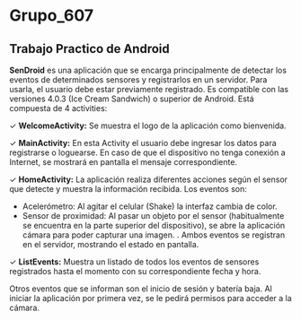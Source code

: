 # Grupo_607
## Trabajo Practico de Android

**SenDroid** es una aplicación que se encarga principalmente de detectar los eventos de determinados sensores y registrarlos en un servidor. Para usarla, el usuario debe estar previamente registrado. 
Es compatible con las versiones 4.0.3 (Ice Cream Sandwich) o superior de Android. 
Está compuesta de 4 activities:

✓ **WelcomeActivity:** Se muestra el logo de la aplicación como bienvenida.

✓ **MainActivity:** En esta Activity el usuario debe ingresar los datos para registrarse o loguearse. 
En caso de que el dispositivo no tenga conexión a Internet, se mostrará en pantalla el mensaje correspondiente.

✓ **HomeActivity:** La aplicación realiza diferentes acciones según el sensor que detecte y muestra la información recibida. Los eventos son:
- Acelerómetro: Al agitar el celular (Shake) la interfaz cambia de color.
- Sensor de proximidad: Al pasar un objeto por el sensor (habitualmente se encuentra en la parte superior del dispositivo), se abre la aplicación cámara para poder capturar una imagen. .
Ambos eventos se registran en el servidor, mostrando el estado en pantalla.

✓ **ListEvents:** Muestra un listado de todos los eventos de sensores registrados hasta el momento con su correspondiente fecha y hora. 

Otros eventos que se informan son el inicio de sesión y batería baja.
Al iniciar la aplicación por primera vez, se le pedirá permisos para acceder a la cámara.

